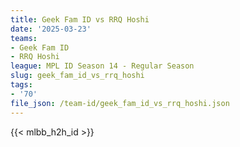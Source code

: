 ```yaml
---
title: Geek Fam ID vs RRQ Hoshi
date: '2025-03-23'
teams:
- Geek Fam ID
- RRQ Hoshi
league: MPL ID Season 14 - Regular Season
slug: geek_fam_id_vs_rrq_hoshi
tags:
- '70'
file_json: /team-id/geek_fam_id_vs_rrq_hoshi.json
---
```


{{< mlbb_h2h_id >}}

